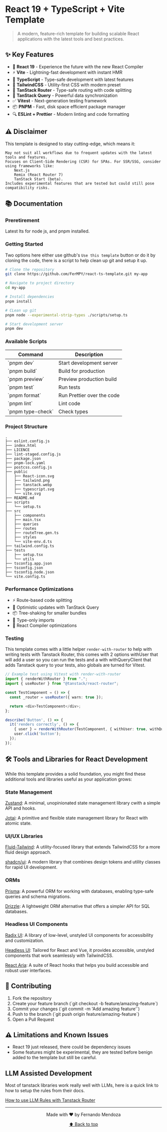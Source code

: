 # React 19 + TypeScript + Vite Template

> A modern, feature-rich template for building scalable React applications with the latest tools and best practices.

## ✨ Key Features

- 🚀 **React 19** - Experience the future with the new React Compiler
- ⚡ **Vite** - Lightning-fast development with instant HMR
- 🎯 **TypeScript** - Type-safe development with latest features
- 🎨 **TailwindCSS** - Utility-first CSS with modern preset
- 🔄 **TanStack Router** - Type-safe routing with code splitting
- 📡 **TanStack Query** - Powerful data synchronization
- ✅ **Vitest** - Next-generation testing framework
- 📦 **PNPM** - Fast, disk space efficient package manager
- 🔍 **ESLint + Prettier** - Modern linting and code formatting

## ⚠️ Disclaimer

This template is designed to stay cutting-edge, which means it:

    May not suit all workflows due to frequent updates with the latest tools and features.
    Focuses on Client-Side Rendering (CSR) for SPAs. For SSR/SSG, consider using frameworks like:
        Next.js
        Remix (React Router 7)
        TanStack Start (beta).
    Includes experimental features that are tested but could still pose compatibility risks.

## 📚 Documentation

### Preretirement

Latest lts for node js, and pnpm installed.

### Getting Started

Two options here either use github's `Use this template` button or do it by cloning the code, there is a script to help clean up git and setup it up.

```bash
# Clone the repository
git clone https://github.com/FerMPY/react-ts-template.git my-app

# Navigate to project directory
cd my-app

# Install dependencies
pnpm install

# CLean up git
pnpm node --experimental-strip-types ./scripts/setup.ts

# Start development server
pnpm dev
```

### Available Scripts

| Command             | Description                |
| ------------------- | -------------------------- |
| \`pnpm dev\`        | Start development server   |
| \`pnpm build\`      | Build for production       |
| \`pnpm preview\`    | Preview production build   |
| \`pnpm test\`       | Run tests                  |
| \`pnpm format\`     | Run Prettier over the code |
| \`pnpm lint\`       | Lint code                  |
| \`pnpm type-check\` | Check types                |

### Project Structure

```
.
├── eslint.config.js
├── index.html
├── LICENCE
├── lint-staged.config.js
├── package.json
├── pnpm-lock.yaml
├── postcss.config.js
├── public
│   ├── React-icon.svg
│   ├── tailwind.png
│   ├── tanstack.webp
│   ├── typescript.svg
│   └── vite.svg
├── README.md
├── scripts
│   └── setup.ts
├── src
│   ├── components
│   ├── main.tsx
│   ├── queries
│   ├── routes
│   ├── routeTree.gen.ts
│   ├── styles
│   └── vite-env.d.ts
├── tailwind.config.ts
├── tests
│   ├── setup.tsx
│   └── utils
├── tsconfig.app.json
├── tsconfig.json
├── tsconfig.node.json
└── vite.config.ts
```

### Performance Optimizations

- ⚡ Route-based code splitting
- 🔄 Optimistic updates with TanStack Query
- 📦 Tree-shaking for smaller bundles
- 🎯 Type-only imports
- 🚀 React Compiler optimizations

### Testing

This template comes with a little helper `render-with-router` to help with writing tests with Tanstack Router, this comes with 2 options withUser that will add a user so you can run the tests and a with withQueryClient that adds Tanstack query to your tests, also globals are turned for Vitest.

```typescript
// Example test using Vitest with render-with-router
import { renderWithRouter } from ".";
import { useRouter } from "@tanstack/react-router";

const TestComponent = () => {
  const _router = useRouter({ warn: true });

  return <div>TestComponent</div>;
};

describe('Button', () => {
  it('renders correctly', () => {
    { user } = renderWithRouter(TestComponent, { withUser: true, withQueryClient: true });
    user.click('button');
  });
});
```

## 🛠️ Tools and Libraries for React Development

While this template provides a solid foundation, you might find these additional tools and libraries useful as your application grows:

### State Management

[Zustand](https://zustand.docs.pmnd.rs/getting-started/introduction): A minimal, unopinionated state management library cwith a simple API and hooks.

[Jotai](https://jotai.org/): A primitive and flexible state management library for React with atomic state.

### UI/UX Libraries

[Fluid-Tailwind](https://fluid.tw/): A utility-focused library that extends TailwindCSS for a more fluid design approach.

[shadcn/ui](https://ui.shadcn.com/c): A modern library that combines design tokens and utility classes for rapid UI development.

### ORMs

[Prisma](https://www.prisma.io/): A powerful ORM for working with databases, enabling type-safe queries and schema migrations.

[Drizzle](https://orm.drizzle.team/): A lightweight ORM alternative that offers a simpler API for SQL databases.

### Headless UI Components

[Radix UI](https://www.radix-ui.com/): A library of low-level, unstyled UI components for accessibility and customization.

[Headless UI](https://headlessui.com/): Tailored for React and Vue, it provides accessible, unstyled components that work seamlessly with TailwindCSS.

[React Aria](https://react-spectrum.adobe.com/react-aria/index.html): A suite of React hooks that helps you build accessible and robust user interfaces.

## 🤝 Contributing

1. Fork the repository
2. Create your feature branch (\`git checkout -b feature/amazing-feature\`)
3. Commit your changes (\`git commit -m 'Add amazing feature'\`)
4. Push to the branch (\`git push origin feature/amazing-feature\`)
5. Open a Pull Request

## ⚠️ Limitations and Known Issues

- React 19 just released, there could be dependency issues
- Some features might be experimental, they are tested before benign added to the template but still be careful.

## LLM Assisted Development

Most of tanstack libraries work really well with LLMs, here is a quick link to how to setup the rules from their docs.

[How to use LLM Rules with Tanstack Router](https://tanstack.com/router/latest/docs/framework/react/installation#llm-assistance-support)

---

<div align="center">

Made with ❤️ by Fernando Mendoza

[⬆ Back to top](#react-19--typescript--vite-template)

</div>
